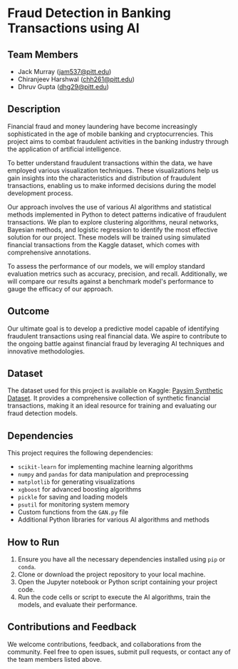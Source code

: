 # Fraud Detection in Banking Transactions using AI

## Team Members
- Jack Murray (jam537@pitt.edu)
- Chiranjeev Harshwal (chh261@pitt.edu)
- Dhruv Gupta (dhg29@pitt.edu)

## Description
Financial fraud and money laundering have become increasingly sophisticated in the age of mobile banking and cryptocurrencies. This project aims to combat fraudulent activities in the banking industry through the application of artificial intelligence.

To better understand fraudulent transactions within the data, we have employed various visualization techniques. These visualizations help us gain insights into the characteristics and distribution of fraudulent transactions, enabling us to make informed decisions during the model development process.

Our approach involves the use of various AI algorithms and statistical methods implemented in Python to detect patterns indicative of fraudulent transactions. We plan to explore clustering algorithms, neural networks, Bayesian methods, and logistic regression to identify the most effective solution for our project. These models will be trained using simulated financial transactions from the Kaggle dataset, which comes with comprehensive annotations.

To assess the performance of our models, we will employ standard evaluation metrics such as accuracy, precision, and recall. Additionally, we will compare our results against a benchmark model's performance to gauge the efficacy of our approach.

## Outcome
Our ultimate goal is to develop a predictive model capable of identifying fraudulent transactions using real financial data. We aspire to contribute to the ongoing battle against financial fraud by leveraging AI techniques and innovative methodologies.

## Dataset
The dataset used for this project is available on Kaggle: [Paysim Synthetic Dataset](https://www.kaggle.com/datasets/ealaxi/paysim1). It provides a comprehensive collection of synthetic financial transactions, making it an ideal resource for training and evaluating our fraud detection models.

## Dependencies
This project requires the following dependencies:
- `scikit-learn` for implementing machine learning algorithms
- `numpy` and `pandas` for data manipulation and preprocessing
- `matplotlib` for generating visualizations
- `xgboost` for advanced boosting algorithms
- `pickle` for saving and loading models
- `psutil` for monitoring system memory
- Custom functions from the `GAN.py` file
- Additional Python libraries for various AI algorithms and methods

## How to Run
1. Ensure you have all the necessary dependencies installed using `pip` or `conda`.
2. Clone or download the project repository to your local machine.
3. Open the Jupyter notebook or Python script containing your project code.
4. Run the code cells or script to execute the AI algorithms, train the models, and evaluate their performance.

## Contributions and Feedback
We welcome contributions, feedback, and collaborations from the community. Feel free to open issues, submit pull requests, or contact any of the team members listed above.
